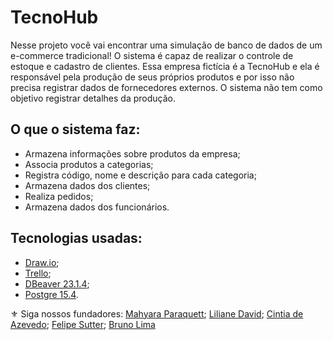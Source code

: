 # TecnoHub
Nesse projeto você vai encontrar uma simulação de banco de dados de um e-commerce tradicional! 
O sistema é capaz de realizar o controle de estoque e cadastro de clientes. Essa empresa fictícia é a TecnoHub e ela é responsável pela produção de seus próprios produtos e por isso não precisa registrar dados de fornecedores externos. 
O sistema não tem como objetivo registrar detalhes da produção. 

## O que o sistema faz:
- Armazena informações sobre produtos da empresa;
- Associa produtos a categorias;
- Registra código, nome e descrição para cada categoria;
- Armazena dados dos clientes;
- Realiza pedidos;
- Armazena dados dos funcionários.

## Tecnologias usadas:
- [Draw.io](https://app.diagrams.net/);
- [Trello](https://trello.com/b/qRhzIPh5/projeto-final-database);
- [DBeaver 23.1.4](https://dbeaver.io/download/);
- [Postgre 15.4](https://www.postgresql.org/).

⚜️ Siga nossos fundadores:
[Mahyara Paraquett](https://github.com/MahyParaquett);
[Liliane David](https://github.com/LilianeDavid93);
[Cintia de Azevedo](https://github.com/Cintiaaaa);
[Felipe Sutter](https://github.com/FelipeSutter);
[Bruno Lima](https://github.com/brunolimaptr)

